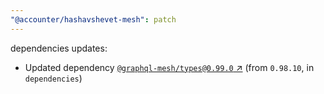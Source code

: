 ```yaml
---
"@accounter/hashavshevet-mesh": patch
---
```

dependencies updates:
  - Updated dependency [`@graphql-mesh/types@0.99.0` ↗︎](https://www.npmjs.com/package/@graphql-mesh/types/v/0.99.0) (from `0.98.10`, in `dependencies`)
